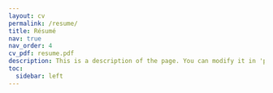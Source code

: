 ```yaml
---
layout: cv
permalink: /resume/
title: Résumé
nav: true
nav_order: 4
cv_pdf: resume.pdf
description: This is a description of the page. You can modify it in 'pages/_cv.md'. You can also change or remove the top pdf download button.
toc:
  sidebar: left
---
```

